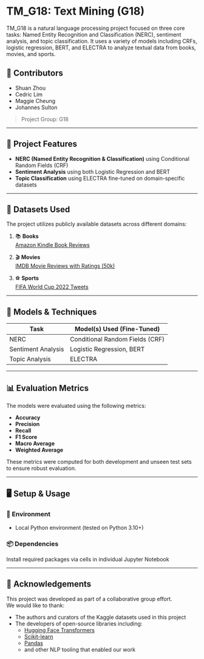 # TM_G18: Text Mining (G18)

TM_G18 is a natural language processing project focused on three core tasks: Named Entity Recognition and Classification (NERC), sentiment analysis, and topic classification. It uses a variety of models including CRFs, logistic regression, BERT, and ELECTRA to analyze textual data from books, movies, and sports.

## 👥 Contributors

- Shuan Zhou
- Cedric Lim
- Maggie Cheung
- Johannes Sulton

> Project Group: G18

---

## 🧠 Project Features

- **NERC (Named Entity Recognition & Classification)** using Conditional Random Fields (CRF)
- **Sentiment Analysis** using both Logistic Regression and BERT
- **Topic Classification** using ELECTRA fine-tuned on domain-specific datasets

---

## 📁 Datasets Used

The project utilizes publicly available datasets across different domains:

1. 📚 **Books**  
   [Amazon Kindle Book Reviews](https://www.kaggle.com/datasets/meetnagadia/amazon-kindle-book-review-for-sentiment-analysis)

2. 🎬 **Movies**  
   [IMDB Movie Reviews with Ratings (50k)](https://www.kaggle.com/datasets/nisargchodavadiya/imdb-movie-reviews-with-ratings-50k?select=imdb_sup.csv)

3. ⚽ **Sports**  
   [FIFA World Cup 2022 Tweets](https://www.kaggle.com/datasets/tirendazacademy/fifa-world-cup-2022-tweets)

---

## 🧪 Models & Techniques

| Task              | Model(s) Used (Fine-Tuned)             |
|-------------------|----------------------------------------|
| NERC              | Conditional Random Fields (CRF)        |
| Sentiment Analysis| Logistic Regression, BERT              |
| Topic Analysis    | ELECTRA                  |

---

## 📊 Evaluation Metrics

The models were evaluated using the following metrics:
- **Accuracy**
- **Precision**
- **Recall**
- **F1 Score**
- **Macro Average**
- **Weighted Average**

These metrics were computed for both development and unseen test sets to ensure robust evaluation.

---

## 🖥️ Setup & Usage

### 🔧 Environment
- Local Python environment (tested on Python 3.10+)

### 📦 Dependencies
Install required packages via cells in individual Jupyter Notebook

---

## 🙌 Acknowledgements

This project was developed as part of a collaborative group effort.  
We would like to thank:

- The authors and curators of the Kaggle datasets used in this project  
- The developers of open-source libraries including:
  - [Hugging Face Transformers](https://huggingface.co/transformers/)
  - [Scikit-learn](https://scikit-learn.org/)
  - [Pandas](https://pandas.pydata.org/)
  - and other NLP tooling that enabled our work
